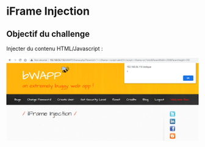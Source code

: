 # iFrame Injection

## Objectif du challenge

Injecter du contenu HTML/Javascript :&#x20;

![](<../../../../../.gitbook/assets/image (11).png>)
